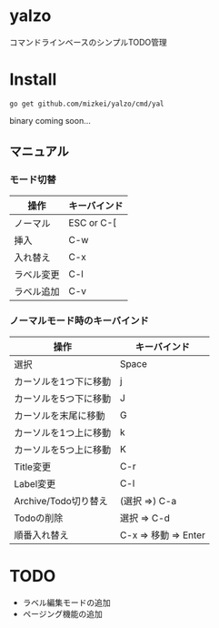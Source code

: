 # yalzo
コマンドラインベースのシンプルTODO管理

# Install

```
go get github.com/mizkei/yalzo/cmd/yal
```

binary coming soon...

## マニュアル

### モード切替
操作 | キーバインド
--- | ---
ノーマル | ESC or C-[
挿入 | C-w
入れ替え | C-x
ラベル変更 | C-l
ラベル追加 | C-v

### ノーマルモード時のキーバインド
操作 | キーバインド
--- | ---
選択 | Space
カーソルを1つ下に移動 | j
カーソルを5つ下に移動 | J
カーソルを末尾に移動 | G
カーソルを1つ上に移動 | k
カーソルを5つ上に移動 | K
Title変更 | C-r
Label変更 | C-l
Archive/Todo切り替え| (選択 =>) C-a
Todoの削除 | 選択 => C-d
順番入れ替え | C-x => 移動 => Enter

# TODO

- ラベル編集モードの追加
- ページング機能の追加
